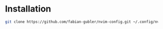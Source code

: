 # Installation 
```bash
git clone https://github.com/fabian-gubler/nvim-config.git ~/.config/nvim
```
